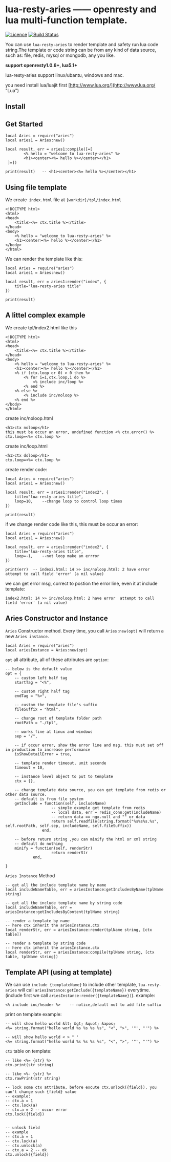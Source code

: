 
# lua-resty-aries —— openresty and lua multi-function template. 
[![Licence](http://img.shields.io/badge/Licence-MIT-brightgreen.svg)](LICENSE)
[![Build Status](https://travis-ci.org/DoubleSpout/lua-resty-aries.svg?branch=master)](https://travis-ci.org/DoubleSpout/lua-resty-aries)

You can use `lua-resty-aries` to render template and safety run lua code string.The template or code string can be from any kind of data source, such as: file, redis, mysql or mongodb, any you like. 

**support openresty1.0.6+, lua5.1+**

lua-resty-aries support linux/ubantu, windows and mac.

you need install lua/luajit first [http://www.lua.org/](http://www.lua.org/ "Lua")

## Install

	

## Get Started

	local Aries = require("aries")
    local aries1 = Aries:new()

    local result, err = aries1:compile([=[ 
			<% hello = "welcome to lua-resty-aries" %>
			<h1><center><%= hello %></center></h1>
	 ]=])

    print(result)	-- <h1><center><%= hello %></center></h1>
	   
## Using file template

We create` index.html` file at `{workdir}/tpl/index.html`

	<!DOCTYPE html>
	<html>
	<head>
		<title><%= ctx.title %></title>
	</head>
	<body>
		<% hello = "welcome to lua-resty-aries" %>
		<h1><center><%= hello %></center></h1>
	</body>
	</html>

We can render the template like this:

	local Aries = require("aries")
    local aries1 = Aries:new()

    local result, err = aries1:render("index", {
		title="lua-resty-aries title"
	})

    print(result)

## A littel complex example

We create tpl/index2.html like this

	<!DOCTYPE html>
	<html>
	<head>
		<title><%= ctx.title %></title>
	</head>
	<body>
		<% hello = "welcome to lua-resty-aries" %>
		<h1><center><%= hello %></center></h1>
		<% if (ctx.loop or 0) > 0 then %>
			<% for i=1,ctx.loop,1 do %>
				<% include inc/loop %>
			<% end %>
		<% else %>
			<% include inc/noloop %>
		<% end %>
	</body>
	</html>

create inc/noloop.html

	<h1>ctx noloop</h1>
	this must be occur an error, undefined function <% ctx.error() %>
	ctx.loop=<%= ctx.loop %>

create inc/loop.html

	<h1>ctx doloop</h1>
	ctx.loop=<%= ctx.loop %>

create render code:

	local Aries = require("aries")
    local aries1 = Aries:new()

    local result, err = aries1:render("index2", {
		title="lua-resty-aries title",
        loop=10,	--change loop to control loop times
	})

    print(result)

if we change render code like this, this must be occur an error:

	local Aries = require("aries")
    local aries1 = Aries:new()

    local result, err = aries1:render("index2", {
		title="lua-resty-aries title",
        loop=-1,	--not loop make an errror
	})

    print(err)	-- index2.html: 14 >> inc/noloop.html: 2 have error  attempt to call field 'error' (a nil value)

we can get error msg, correct to postion the error line, even it at include template:

	index2.html: 14 >> inc/noloop.html: 2 have error  attempt to call field 'error' (a nil value)

## Aries Constructor and Instance
   
`Aries` Constructor method. Every time, you call `Aries:new(opt)` will return a new `Aries instance`.

	local Aries = require("aries")
	local ariesInstance = Aries:new(opt)

`opt` all attribute, all of these attributes are `option`:

	-- below is the default value
	opt = {
		-- custom left half tag
		startTag = "<%",

		-- custom right half tag
		endTag = "%>",

		-- custom the template file's suffix 
		fileSuffix = "html",

		-- change root of template folder path
		rootPath = "./tpl",

		-- works fine at linux and windows
		sep = "/",

		-- if occur error, show the error line and msg, this must set off in production to increase performance
		isShowDetailError = true,  

		-- template render timeout, unit seconde
		timeout = 10,

		-- instance level object to put to template
		ctx = {},

		-- change template data source, you can get template from redis or other data source.
		-- default is from file system
		getInclude = function(self, includeName)
						-- simple example get template from redis
						-- local data, err = redis_conn:get(includeName)
						-- return data == ngx.null and "" or data
						return self.readfile(string.format("%s%s%s.%s", self.rootPath, self.sep, includeName, self.fileSuffix))
					end,

		-- before return string ,you can minify the html or xml string
		-- default do nothing
		minify = function(self, renderStr)
						return renderStr
				end,

	}

`Aries Instance` Method

	-- get all the include template name by name
	local includeNameTable, err = ariesInstance:getIncludesByName(tplName string)

	-- get all the include template name by string code
	local includeNameTable, err = ariesInstance:getIncludesByContent(tplName string)

	-- render a template by name
	-- here ctx inherit the ariesInstance.ctx
	local renderStr, err = ariesInstance:render(tplName string, [ctx table])

	-- render a template by string code
	-- here ctx inherit the ariesInstance.ctx
	local renderStr, err = ariesInstance:compile(tplName string, [ctx table, tplName string])


	
## Template API (using at template)
	
We can use `include {templateName}` to include other template, `lua-resty-aries` will call `ariesInstance:getInclude({templateName})` everytime.(include first we call `ariesInstance:render({templateName})`). example:

	<% include inc/header %>	-- notice,default not to add file suffix

print on template example:
	
	-- will show hello world &lt; &gt; &quot; &apos;
	<%= string.format("hello world %s %s %s %s", "<", ">", '"', "'") %>
	
	-- will show hello world < > " '
	<%= string.format("hello world %s %s %s %s", "<", ">", '"', "'") %>

`ctx` table on template:

	-- like <%= {str} %>
	ctx.print(str string)

 	-- like <%- {str} %> 
	ctx.rawPrint(str string)

	-- lock some ctx attribute, before excute ctx.unlock({field}), you can't change such {field} value
	-- example:
	-- ctx.a = 1
	-- ctx.lock(a)
	-- ctx.a = 2 -- occur error
	ctx.lock({field})


	-- unlock field
	-- example
	-- ctx.a = 1
	-- ctx.lock(a)
	-- ctx.unlock(a)
	-- ctx.a = 2 -- ok
	ctx.unlock({field})
	